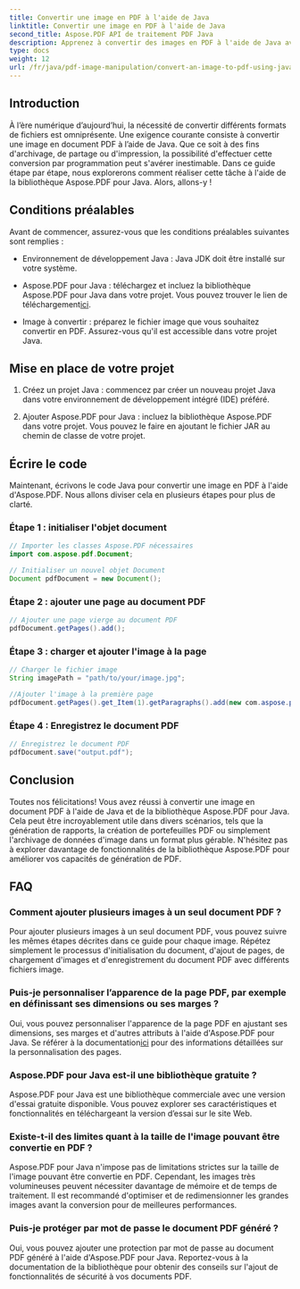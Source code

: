 ```yaml
---
title: Convertir une image en PDF à l'aide de Java
linktitle: Convertir une image en PDF à l'aide de Java
second_title: Aspose.PDF API de traitement PDF Java
description: Apprenez à convertir des images en PDF à l'aide de Java avec ce guide complet. Instructions étape par étape et exemples de code inclus.
type: docs
weight: 12
url: /fr/java/pdf-image-manipulation/convert-an-image-to-pdf-using-java/
---
```


## Introduction

À l’ère numérique d’aujourd’hui, la nécessité de convertir différents formats de fichiers est omniprésente. Une exigence courante consiste à convertir une image en document PDF à l’aide de Java. Que ce soit à des fins d'archivage, de partage ou d'impression, la possibilité d'effectuer cette conversion par programmation peut s'avérer inestimable. Dans ce guide étape par étape, nous explorerons comment réaliser cette tâche à l'aide de la bibliothèque Aspose.PDF pour Java. Alors, allons-y !

## Conditions préalables

Avant de commencer, assurez-vous que les conditions préalables suivantes sont remplies :

- Environnement de développement Java : Java JDK doit être installé sur votre système.

-  Aspose.PDF pour Java : téléchargez et incluez la bibliothèque Aspose.PDF pour Java dans votre projet. Vous pouvez trouver le lien de téléchargement[ici](https://releases.aspose.com/pdf/java/).

- Image à convertir : préparez le fichier image que vous souhaitez convertir en PDF. Assurez-vous qu'il est accessible dans votre projet Java.

## Mise en place de votre projet

1. Créez un projet Java : commencez par créer un nouveau projet Java dans votre environnement de développement intégré (IDE) préféré.

2. Ajouter Aspose.PDF pour Java : incluez la bibliothèque Aspose.PDF dans votre projet. Vous pouvez le faire en ajoutant le fichier JAR au chemin de classe de votre projet.

## Écrire le code

Maintenant, écrivons le code Java pour convertir une image en PDF à l'aide d'Aspose.PDF. Nous allons diviser cela en plusieurs étapes pour plus de clarté.

### Étape 1 : initialiser l'objet document

```java
// Importer les classes Aspose.PDF nécessaires
import com.aspose.pdf.Document;

// Initialiser un nouvel objet Document
Document pdfDocument = new Document();
```

### Étape 2 : ajouter une page au document PDF

```java
// Ajouter une page vierge au document PDF
pdfDocument.getPages().add();
```

### Étape 3 : charger et ajouter l'image à la page

```java
// Charger le fichier image
String imagePath = "path/to/your/image.jpg";

//Ajouter l'image à la première page
pdfDocument.getPages().get_Item(1).getParagraphs().add(new com.aspose.pdf.Image(imagePath));
```

### Étape 4 : Enregistrez le document PDF

```java
// Enregistrez le document PDF
pdfDocument.save("output.pdf");
```

## Conclusion

Toutes nos félicitations! Vous avez réussi à convertir une image en document PDF à l'aide de Java et de la bibliothèque Aspose.PDF pour Java. Cela peut être incroyablement utile dans divers scénarios, tels que la génération de rapports, la création de portefeuilles PDF ou simplement l'archivage de données d'image dans un format plus gérable. N'hésitez pas à explorer davantage de fonctionnalités de la bibliothèque Aspose.PDF pour améliorer vos capacités de génération de PDF.

## FAQ

### Comment ajouter plusieurs images à un seul document PDF ?

Pour ajouter plusieurs images à un seul document PDF, vous pouvez suivre les mêmes étapes décrites dans ce guide pour chaque image. Répétez simplement le processus d'initialisation du document, d'ajout de pages, de chargement d'images et d'enregistrement du document PDF avec différents fichiers image.

### Puis-je personnaliser l’apparence de la page PDF, par exemple en définissant ses dimensions ou ses marges ?

Oui, vous pouvez personnaliser l'apparence de la page PDF en ajustant ses dimensions, ses marges et d'autres attributs à l'aide d'Aspose.PDF pour Java. Se référer à la documentation[ici](https://reference.aspose.com/pdf/java/) pour des informations détaillées sur la personnalisation des pages.

### Aspose.PDF pour Java est-il une bibliothèque gratuite ?

Aspose.PDF pour Java est une bibliothèque commerciale avec une version d'essai gratuite disponible. Vous pouvez explorer ses caractéristiques et fonctionnalités en téléchargeant la version d’essai sur le site Web.

### Existe-t-il des limites quant à la taille de l'image pouvant être convertie en PDF ?

Aspose.PDF pour Java n'impose pas de limitations strictes sur la taille de l'image pouvant être convertie en PDF. Cependant, les images très volumineuses peuvent nécessiter davantage de mémoire et de temps de traitement. Il est recommandé d'optimiser et de redimensionner les grandes images avant la conversion pour de meilleures performances.

### Puis-je protéger par mot de passe le document PDF généré ?

Oui, vous pouvez ajouter une protection par mot de passe au document PDF généré à l'aide d'Aspose.PDF pour Java. Reportez-vous à la documentation de la bibliothèque pour obtenir des conseils sur l'ajout de fonctionnalités de sécurité à vos documents PDF.